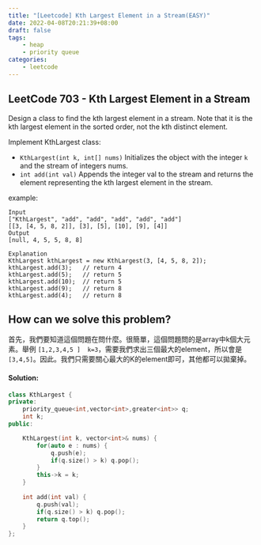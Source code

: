 ```yaml
---
title: "[Leetcode] Kth Largest Element in a Stream(EASY)"
date: 2022-04-08T20:21:39+08:00
draft: false
tags:
    - heap
    - priority queue
categories:
    - leetcode
---
```


## LeetCode 703 - Kth Largest Element in a Stream

Design a class to find the kth largest element in a stream. Note that it is the kth largest element in the sorted order, not the kth distinct element.  

Implement KthLargest class:  
* `KthLargest(int k, int[] nums)` Initializes the object with the integer `k` and the stream of integers nums.
* `int add(int val)` Appends the integer val to the stream and returns the element representing the kth largest element in the stream.

example:
```
Input
["KthLargest", "add", "add", "add", "add", "add"]
[[3, [4, 5, 8, 2]], [3], [5], [10], [9], [4]]
Output
[null, 4, 5, 5, 8, 8]

Explanation
KthLargest kthLargest = new KthLargest(3, [4, 5, 8, 2]);
kthLargest.add(3);   // return 4
kthLargest.add(5);   // return 5
kthLargest.add(10);  // return 5
kthLargest.add(9);   // return 8
kthLargest.add(4);   // return 8
```

## How can we solve this problem?
首先，我們要知道這個問題在問什麼。很簡單，這個問題問的是array中k個大元素。舉例 `[1,2,3,4,5 ]  k=3`，需要我們求出三個最大的element，所以會是`[3,4,5]`。因此。我們只需要關心最大的K的element即可，其他都可以拋棄掉。

<!-- First thing first, we need to know what this problem is asking about. This question is asking about what is the k<sup>th</sup> largest element in the array, so we just need to know what the largest k<sup>th</sup> elements are. For example `[1,2,3,4,5 ]  k=3`, the  largest 3 elements are `[3,4,5]` right?. Therefore, we just need to consider the top k elements in the array and the other elements will be discarded. -->

<!-- ## The solving steps:
1.  使用priority queue或者max heap(大小為k個).
2.  queue中元素的數量不能超過k個.
3.  回傳queue中的top即可(便是第K個最大的element) -->
#### Solution:
```c++
class KthLargest {
private:
    priority_queue<int,vector<int>,greater<int>> q;
    int k;
public:

    KthLargest(int k, vector<int>& nums) {
        for(auto e : nums) {
            q.push(e);
            if(q.size() > k) q.pop();
        }
        this->k = k;
    }
    
    int add(int val) {
        q.push(val);
        if(q.size() > k) q.pop();
        return q.top();
    }
};
```